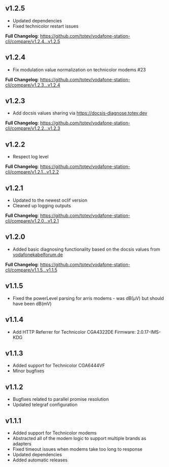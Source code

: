 v1.2.5
---
- Updated dependencies
- Fixed technicolor restart issues

**Full Changelog**: https://github.com/totev/vodafone-station-cli/compare/v1.2.4...v1.2.5

v1.2.4
---
- Fix modulation value normalization on technicolor modems #23

**Full Changelog**: https://github.com/totev/vodafone-station-cli/compare/v1.2.3...v1.2.4

v1.2.3
---
- Add docsis values sharing via https://docsis-diagnose.totev.dev

**Full Changelog**: https://github.com/totev/vodafone-station-cli/compare/v1.2.2...v1.2.3

v1.2.2
---
- Respect log level

**Full Changelog**: https://github.com/totev/vodafone-station-cli/compare/v1.2.1...v1.2.2

v1.2.1
---
- Updated to the newest oclif version
- Cleaned up logging outputs

**Full Changelog**: https://github.com/totev/vodafone-station-cli/compare/v1.2.0...v1.2.1

v1.2.0
---
- Added basic diagnosing functionality based on the docsis values from [vodafonekabelforum.de](https://www.vodafonekabelforum.de/viewtopic.php?t=32353)

**Full Changelog**: https://github.com/totev/vodafone-station-cli/compare/v1.1.5...v1.1.5

v1.1.5
---
- Fixed the powerLevel parsing for arris modems - was dB(μV) but should have been dB(mV)

v1.1.4
---
- Add HTTP Referrer for Technicolor CGA4322DE Firmware: 2.0.17-IMS-KDG

v1.1.3
---
- Added support for Technicolor CGA6444VF
- Minor bugfixes
 
v1.1.2
---
- Bugfixes related to parallel promise resolution
- Updated telegraf configuration

v1.1.1
---
- Added support for Technicolor modems
- Abstracted all of the modem logic to support multiple brands as adapters
- Fixed timeout issues when modems take too long to response
- Updated dependencies
- Added automatic releases
